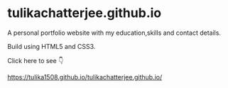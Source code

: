 # tulikachatterjee.github.io
A personal portfolio website with my education,skills and contact details.

Build using HTML5 and CSS3.

Click here to see 👇

https://tulika1508.github.io/tulikachatterjee.github.io/
